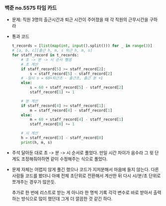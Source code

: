 ### 백준 no.5575 타임 카드

- 문제: 직원 3명의 출근시간과 퇴근 시간이 주어졌을 때 각 직원의 근무시간을 구하라

- 통과 코드
  
  ```python
  t_records = [list(map(int, input().split())) for _ in range(3)]
  # [a, b, c][출근 h, m, s 퇴근 h, m, s]
  for staff_record in t_records:
      # 초 -> 분 -> 시 순서 뺄셈
      # 초 계산
      if staff_record[5] >= staff_record[2]:
          s = staff_record[5] - staff_record[2]
      # -일시 s = 60+퇴근초 - 출근초, 출근 분 +1
      else:
          s = 60 + staff_record[5] - staff_record[2]
          staff_record[1] += 1
  
      # 분 계산
      if staff_record[4] >= staff_record[1]:
          m = staff_record[4] - staff_record[1]
      else:
          m = 60 + staff_record[4] - staff_record[1]
          staff_record[0] += 1
  
      # 시 계산
      h = staff_record[3] - staff_record[0]
      print(h, m, s)
  ```

- 주석 달아둔 대로 초 -> 분 -> 시 순서로 풀었다. 만일 시간 차이가 음수라 그 윗 단계도 조정해줘야하면 같이 수정해주는 식으로 풀었다.

- 문제 자체는 어렵지 않게 풀긴 했으나 코드가 지저분해서 마음에 들지 않는다. 다른 사람들 코드를 봤더니 아예 전체 초단위로 전환해서 계산한 뒤 다시 시/분/초 단위로 쪼개주는 경우가 많은듯.
  
  추가로 한 번에 리스트로 받는 게 아니라 한 명씩 기록 각각 변수로 바로 받아서 출력하는 방식으로 많이 했던데 그게 더 깔끔한 것 같긴 하다.






